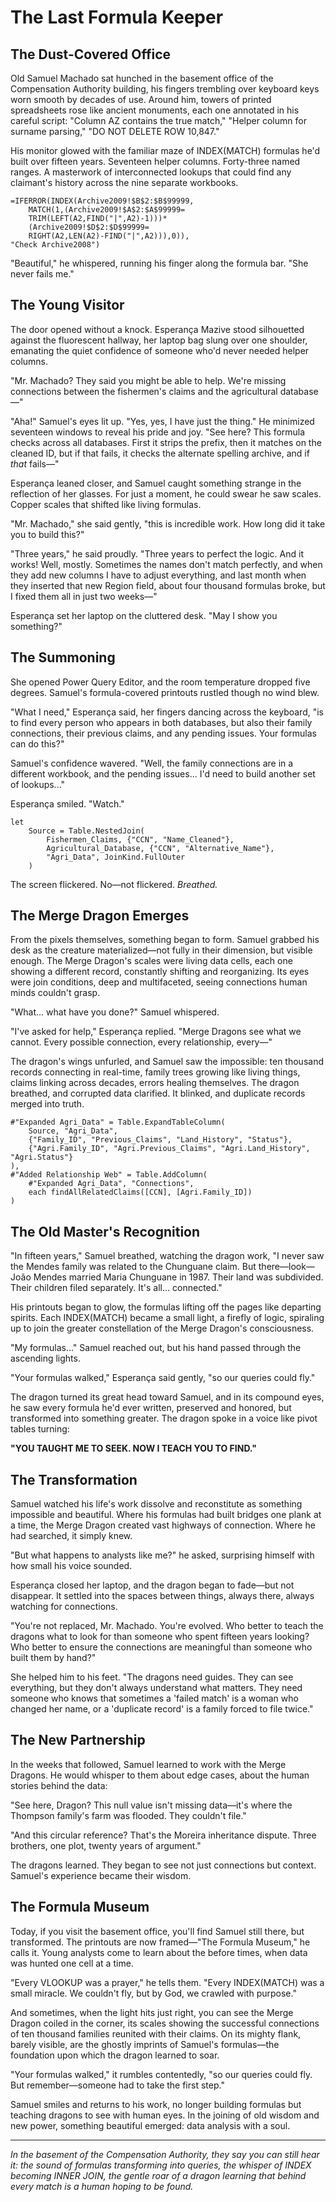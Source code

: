 # The Last Formula Keeper

## The Dust-Covered Office

Old Samuel Machado sat hunched in the basement office of the Compensation Authority building, his fingers trembling over keyboard keys worn smooth by decades of use. Around him, towers of printed spreadsheets rose like ancient monuments, each one annotated in his careful script: "Column AZ contains the true match," "Helper column for surname parsing," "DO NOT DELETE ROW 10,847."

His monitor glowed with the familiar maze of INDEX(MATCH) formulas he'd built over fifteen years. Seventeen helper columns. Forty-three named ranges. A masterwork of interconnected lookups that could find any claimant's history across the nine separate workbooks.

```excel
=IFERROR(INDEX(Archive2009!$B$2:$B$99999,
    MATCH(1,(Archive2009!$A$2:$A$99999=
    TRIM(LEFT(A2,FIND("|",A2)-1)))*
    (Archive2009!$D$2:$D$99999=
    RIGHT(A2,LEN(A2)-FIND("|",A2))),0)),
"Check Archive2008")
```

"Beautiful," he whispered, running his finger along the formula bar. "She never fails me."

## The Young Visitor

The door opened without a knock. Esperança Mazive stood silhouetted against the fluorescent hallway, her laptop bag slung over one shoulder, emanating the quiet confidence of someone who'd never needed helper columns.

"Mr. Machado? They said you might be able to help. We're missing connections between the fishermen's claims and the agricultural database—"

"Aha!" Samuel's eyes lit up. "Yes, yes, I have just the thing." He minimized seventeen windows to reveal his pride and joy. "See here? This formula checks across all databases. First it strips the prefix, then it matches on the cleaned ID, but if that fails, it checks the alternate spelling archive, and if *that* fails—"

Esperança leaned closer, and Samuel caught something strange in the reflection of her glasses. For just a moment, he could swear he saw scales. Copper scales that shifted like living formulas.

"Mr. Machado," she said gently, "this is incredible work. How long did it take you to build this?"

"Three years," he said proudly. "Three years to perfect the logic. And it works! Well, mostly. Sometimes the names don't match perfectly, and when they add new columns I have to adjust everything, and last month when they inserted that new Region field, about four thousand formulas broke, but I fixed them all in just two weeks—"

Esperança set her laptop on the cluttered desk. "May I show you something?"

## The Summoning

She opened Power Query Editor, and the room temperature dropped five degrees. Samuel's formula-covered printouts rustled though no wind blew. 

"What I need," Esperança said, her fingers dancing across the keyboard, "is to find every person who appears in both databases, but also their family connections, their previous claims, and any pending issues. Your formulas can do this?"

Samuel's confidence wavered. "Well, the family connections are in a different workbook, and the pending issues... I'd need to build another set of lookups..."

Esperança smiled. "Watch."

```powerquery
let
    Source = Table.NestedJoin(
        Fishermen_Claims, {"CCN", "Name_Cleaned"},
        Agricultural_Database, {"CCN", "Alternative_Name"},
        "Agri_Data", JoinKind.FullOuter
    )
```

The screen flickered. No—not flickered. *Breathed.*

## The Merge Dragon Emerges

From the pixels themselves, something began to form. Samuel grabbed his desk as the creature materialized—not fully in their dimension, but visible enough. The Merge Dragon's scales were living data cells, each one showing a different record, constantly shifting and reorganizing. Its eyes were join conditions, deep and multifaceted, seeing connections human minds couldn't grasp.

"What... what have you done?" Samuel whispered.

"I've asked for help," Esperança replied. "Merge Dragons see what we cannot. Every possible connection, every relationship, every—"

The dragon's wings unfurled, and Samuel saw the impossible: ten thousand records connecting in real-time, family trees growing like living things, claims linking across decades, errors healing themselves. The dragon breathed, and corrupted data clarified. It blinked, and duplicate records merged into truth.

```powerquery
#"Expanded Agri_Data" = Table.ExpandTableColumn(
    Source, "Agri_Data", 
    {"Family_ID", "Previous_Claims", "Land_History", "Status"},
    {"Agri.Family_ID", "Agri.Previous_Claims", "Agri.Land_History", "Agri.Status"}
),
#"Added Relationship Web" = Table.AddColumn(
    #"Expanded Agri_Data", "Connections", 
    each findAllRelatedClaims([CCN], [Agri.Family_ID])
)
```

## The Old Master's Recognition

"In fifteen years," Samuel breathed, watching the dragon work, "I never saw the Mendes family was related to the Chunguane claim. But there—look—João Mendes married Maria Chunguane in 1987. Their land was subdivided. Their children filed separately. It's all... connected."

His printouts began to glow, the formulas lifting off the pages like departing spirits. Each INDEX(MATCH) became a small light, a firefly of logic, spiraling up to join the greater constellation of the Merge Dragon's consciousness.

"My formulas..." Samuel reached out, but his hand passed through the ascending lights.

"Your formulas walked," Esperança said gently, "so our queries could fly."

The dragon turned its great head toward Samuel, and in its compound eyes, he saw every formula he'd ever written, preserved and honored, but transformed into something greater. The dragon spoke in a voice like pivot tables turning:

**"YOU TAUGHT ME TO SEEK. NOW I TEACH YOU TO FIND."**

## The Transformation

Samuel watched his life's work dissolve and reconstitute as something impossible and beautiful. Where his formulas had built bridges one plank at a time, the Merge Dragon created vast highways of connection. Where he had searched, it simply knew.

"But what happens to analysts like me?" he asked, surprising himself with how small his voice sounded.

Esperança closed her laptop, and the dragon began to fade—but not disappear. It settled into the spaces between things, always there, always watching for connections.

"You're not replaced, Mr. Machado. You're evolved. Who better to teach the dragons what to look for than someone who spent fifteen years looking? Who better to ensure the connections are meaningful than someone who built them by hand?"

She helped him to his feet. "The dragons need guides. They can see everything, but they don't always understand what matters. They need someone who knows that sometimes a 'failed match' is a woman who changed her name, or a 'duplicate record' is a family forced to file twice."

## The New Partnership

In the weeks that followed, Samuel learned to work with the Merge Dragons. He would whisper to them about edge cases, about the human stories behind the data:

"See here, Dragon? This null value isn't missing data—it's where the Thompson family's farm was flooded. They couldn't file."

"And this circular reference? That's the Moreira inheritance dispute. Three brothers, one plot, twenty years of argument."

The dragons learned. They began to see not just connections but context. Samuel's experience became their wisdom.

## The Formula Museum

Today, if you visit the basement office, you'll find Samuel still there, but transformed. The printouts are now framed—"The Formula Museum," he calls it. Young analysts come to learn about the before times, when data was hunted one cell at a time.

"Every VLOOKUP was a prayer," he tells them. "Every INDEX(MATCH) was a small miracle. We couldn't fly, but by God, we crawled with purpose."

And sometimes, when the light hits just right, you can see the Merge Dragon coiled in the corner, its scales showing the successful connections of ten thousand families reunited with their claims. On its mighty flank, barely visible, are the ghostly imprints of Samuel's formulas—the foundation upon which the dragon learned to soar.

"Your formulas walked," it rumbles contentedly, "so our queries could fly. But remember—someone had to take the first step."

Samuel smiles and returns to his work, no longer building formulas but teaching dragons to see with human eyes. In the joining of old wisdom and new power, something beautiful emerged: data analysis with a soul.

---

*In the basement of the Compensation Authority, they say you can still hear it: the sound of formulas transforming into queries, the whisper of INDEX becoming INNER JOIN, the gentle roar of a dragon learning that behind every match is a human hoping to be found.*